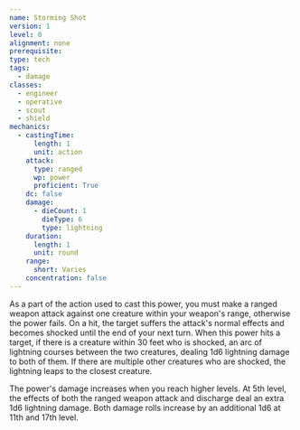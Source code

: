 ```yaml
---
name: Storming Shot
version: 1
level: 0
alignment: none
prerequisite: 
type: tech
tags:
  - damage
classes:
  - engineer
  - operative
  - scout
  - shield
mechanics:
  - castingTime:
      length: 1
      unit: action
    attack:
      type: ranged
      wp: power
      proficient: True
    dc: false
    damage:
      - dieCount: 1
        dieType: 6
        type: lightning
    duration:
      length: 1
      unit: round
    range:
      short: Varies
    concentration: false
---
```

As a part of the action used to cast this power, you must make a ranged weapon attack against one creature within your weapon's range, otherwise the power fails. On a hit, the target suffers the attack's normal effects and becomes shocked until the end of your next turn. When this power hits a target, if there is a creature within 30 feet who is shocked, an arc of lightning courses between the two creatures, dealing 1d6 lightning damage to both of them. If there are multiple other creatures who are shocked, the lightning leaps to the closest creature.

The power's damage increases when you reach higher levels. At 5th level, the effects of both the ranged weapon attack and discharge deal an extra 1d6 lightning damage. Both damage rolls increase by an additional 1d6 at 11th and 17th level.
    
